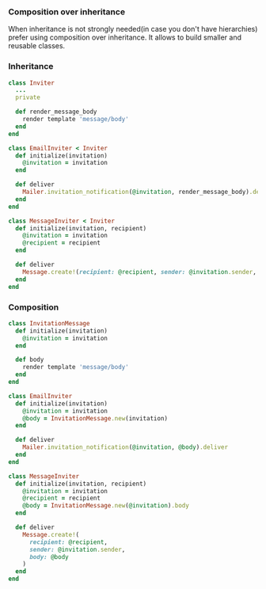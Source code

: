 ### Composition over inheritance

When inheritance is not strongly needed(in case you don't have hierarchies) prefer using composition over inheritance.
It allows to build smaller and reusable classes.

### Inheritance

```ruby
class Inviter
  ...
  private

  def render_message_body
    render template 'message/body'
  end
end

class EmailInviter < Inviter
  def initialize(invitation)
    @invitation = invitation
  end

  def deliver
    Mailer.invitation_notification(@invitation, render_message_body).deliver
  end
end

class MessageInviter < Inviter
  def initialize(invitation, recipient)
    @invitation = invitation
    @recipient = recipient
  end

  def deliver
    Message.create!(recipient: @recipient, sender: @invitation.sender, body: render_message_body)
  end
end
```

### Composition

```ruby
class InvitationMessage
  def initialize(invitation)
    @invitation = invitation
  end

  def body
    render template 'message/body'
  end
end

class EmailInviter
  def initialize(invitation)
    @invitation = invitation
    @body = InvitationMessage.new(invitation)
  end

  def deliver
    Mailer.invitation_notification(@invitation, @body).deliver
  end
end

class MessageInviter
  def initialize(invitation, recipient)
    @invitation = invitation
    @recipient = recipient
    @body = InvitationMessage.new(@invitation).body
  end

  def deliver
    Message.create!(
      recipient: @recipient,
      sender: @invitation.sender,
      body: @body
    )
  end
end
```
